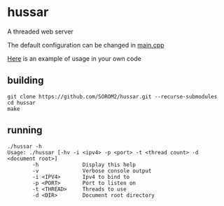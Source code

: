 # hussar
A threaded web server

The default configuration can be changed in [main.cpp](./src/main.cpp)

[Here](./examples/hello_world.cpp) is an example of usage in your own code

## building

    git clone https://github.com/SOROM2/hussar.git --recurse-submodules
    cd hussar
    make
   
## running

    ./hussar -h
    Usage: ./hussar [-hv -i <ipv4> -p <port> -t <thread count> -d <document root>]
            -h              Display this help
            -v              Verbose console output
            -i <IPV4>       Ipv4 to bind to
            -p <PORT>       Port to listen on
            -t <THREAD>     Threads to use
            -d <DIR>        Document root directory
